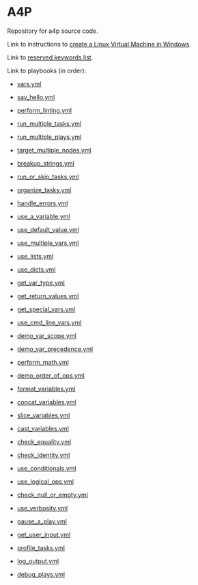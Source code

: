 # A4P

Repository for a4p source code.

Link to instructions to [create a Linux Virtual Machine in Windows](/linux-in-windows.md).

Link to [reserved keywords list](/reserved_keywords.md).

Link to playbooks (in order):

- [vars.yml](/playbooks/vars.yml)
- [say_hello.yml](/playbooks/say_hello.yml)
- [perform_linting.yml](/playbooks/perform_linting.yml)
- [run_multiple_tasks.yml](/playbooks/run_multiple_tasks.yml)
- [run_multiple_plays.yml](/playbooks/run_multiple_plays.yml)
- [target_multiple_nodes.yml](/playbooks/target_multiple_nodes.yml)
- [breakup_strings.yml](/playbooks/breakup_strings.yml)
- [run_or_skip_tasks.yml](/playbooks/run_or_skip_tasks.yml)
- [organize_tasks.yml](/playbooks/organize_tasks.yml)
- [handle_errors.yml](/playbooks/handle_errors.yml)
- [use_a_variable.yml](/playbooks/use_a_variable.yml)
- [use_default_value.yml](/playbooks/use_default_value.yml)
- [use_multiple_vars.yml](/playbooks/use_multiple_vars.yml)
- [use_lists.yml](/playbooks/use_lists.yml)
- [use_dicts.yml](/playbooks/use_dicts.yml)
- [get_var_type.yml](/playbooks/get_var_type.yml)
- [get_return_values.yml](/playbooks/get_return_values.yml)
- [get_special_vars.yml](/playbooks/get_special_vars.yml)
- [use_cmd_line_vars.yml](/playbooks/use_cmd_line_vars.yml)
- [demo_var_scope.yml](/playbooks/demo_var_scope.yml)
- [demo_var_precedence.yml](/playbooks/demo_var_precedence.yml)
- [perform_math.yml](/playbooks/perform_math.yml)
- [demo_order_of_ops.yml](/playbooks/demo_order_of_ops.yml)
- [format_variables.yml](/playbooks/format_variables.yml)
- [concat_variables.yml](/playbooks/concat_variables.yml)
- [slice_variables.yml](/playbooks/slice_variables.yml)
- [cast_variables.yml](/playbooks/cast_variables.yml)

- [check_equality.yml](/playbooks/check_equality.yml)
- [check_identity.yml](/playbooks/check_identity.yml)
- [use_conditionals.yml](/playbooks/use_conditionals.yml)
- [use_logical_ops.yml](/playbooks/use_logical_ops.yml)
- [check_null_or_empty.yml](/playbooks/check_null_or_empty.yml)

- [use_verbosity.yml](/playbooks/use_verbosity.yml)
- [pause_a_play.yml](/playbooks/pause_a_play.yml)
- [get_user_input.yml](/playbooks/get_user_input.yml)
- [profile_tasks.yml](/playbooks/profile_tasks.yml)
- [log_output.yml](/playbooks/log_output.yml)
- [debug_plays.yml](/playbooks/debug_plays.yml)
